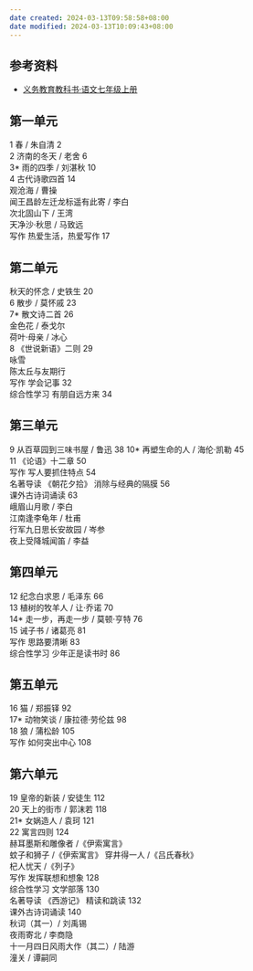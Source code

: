 ```yaml
---
date created: 2024-03-13T09:58:58+08:00
date modified: 2024-03-13T10:09:43+08:00
---
```


## 参考资料

- [义务教育教科书·语文七年级上册](https://basic.smartedu.cn/tchMaterial/detail?contentType=assets_document&contentId=8b9c7052-add4-4744-ab04-69d6c180d5d9&catalogType=tchMaterial&subCatalog=tchMaterial)

## 第一单元  

1 春 / 朱自清 2  
2 济南的冬天 / 老舍 6  
3* 雨的四季 / 刘湛秋 10  
4 古代诗歌四首 14  
	观沧海 / 曹操  
	闻王昌龄左迁龙标遥有此寄 / 李白  
	次北固山下 / 王湾  
	天净沙·秋思 / 马致远  
写作 热爱生活，热爱写作 17  

## 第二单元  

秋天的怀念 / 史铁生 20  
6 散步 / 莫怀戚 23  
7* 散文诗二首 26  
	金色花 / 泰戈尔  
	荷叶·母亲 / 冰心  
8 《世说新语》二则 29  
	咏雪  
	陈太丘与友期行  
写作 学会记事 32  
综合性学习 有朋自远方来 34  

## 第三单元  

9 从百草园到三味书屋 / 鲁迅 38
10* 再塑生命的人 / 海伦·凯勒 45  
11 《论语》十二章 50  
写作 写人要抓住特点 54  
名著导读 《朝花夕拾》 消除与经典的隔膜 56  
课外古诗词诵读 63  
	峨眉山月歌 / 李白  
	江南逢李龟年 / 杜甫  
	行军九日思长安故园 / 岑参  
	夜上受降城闻笛 / 李益  

## 第四单元  

12 纪念白求恩 / 毛泽东 66  
13 植树的牧羊人 / 让·乔诺 70  
14* 走一步，再走一步 / 莫顿·亨特 76  
15 诫子书 / 诸葛亮 81  
写作 思路要清晰 83  
综合性学习 少年正是读书时 86  

## 第五单元  

16 猫 / 郑振铎 92  
17* 动物笑谈 / 康拉德·劳伦兹 98  
18 狼 / 蒲松龄 105  
写作 如何突出中心 108  

## 第六单元  

19 皇帝的新装 / 安徒生 112  
20 天上的街市 / 郭沫若 118  
21* 女娲造人 / 袁珂 121  
22 寓言四则 124  
	赫耳墨斯和雕像者 /《伊索寓言》  
	蚊子和狮子 /《伊索寓言》
	穿井得一人 /《吕氏春秋》  
	杞人忧天 /《列子》  
写作 发挥联想和想象 128  
综合性学习 文学部落 130  
名著导读 《西游记》 精读和跳读 132  
课外古诗词诵读 140  
	秋词（其一）/ 刘禹锡  
	夜雨寄北 / 李商隐  
	十一月四日风雨大作（其二）/ 陆游  
	潼关 / 谭嗣同